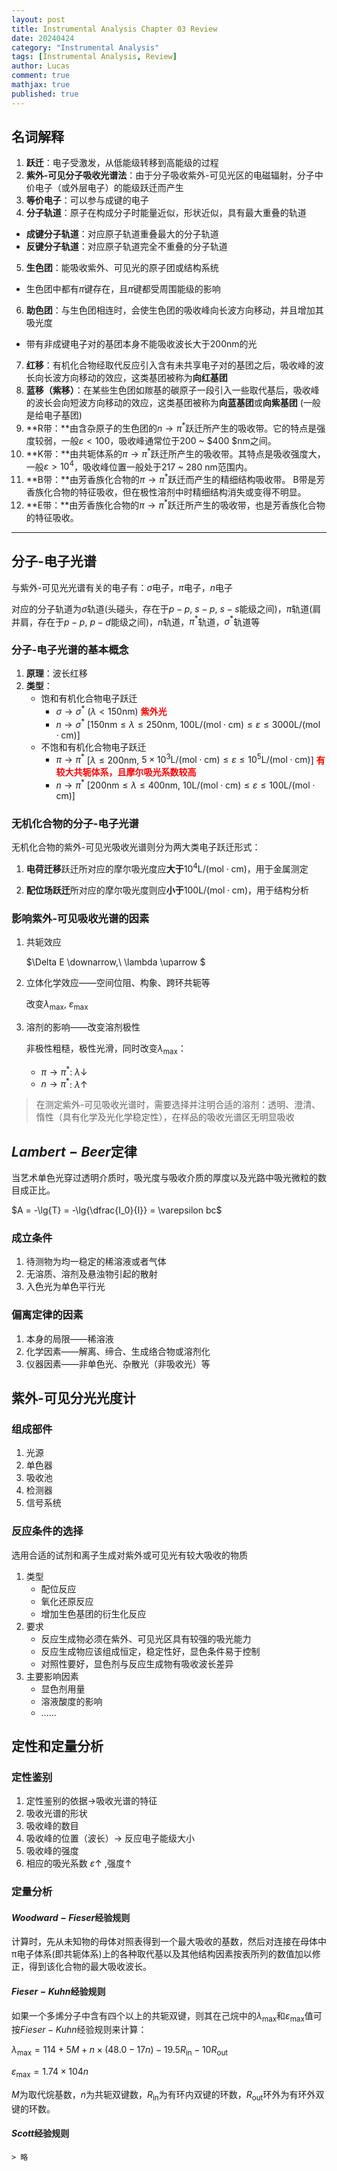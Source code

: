 ```yaml
---
layout: post
title: Instrumental Analysis Chapter 03 Review
date: 20240424
category: "Instrumental Analysis"
tags: [Instrumental Analysis, Review]
author: Lucas
comment: true
mathjax: true
published: true
---
```


## 名词解释

1. **跃迁**：电子受激发，从低能级转移到高能级的过程
2. **紫外-可见分子吸收光谱法**：由于分子吸收紫外-可见光区的电磁辐射，分子中价电子（或外层电子）的能级跃迁而产生
3. **等价电子**：可以参与成键的电子
4. **分子轨道**：原子在构成分子时能量近似，形状近似，具有最大重叠的轨道
  - **成键分子轨道**：对应原子轨道重叠最大的分子轨道
  - **反键分子轨道**：对应原子轨道完全不重叠的分子轨道
5. **生色团**：能吸收紫外、可见光的原子团或结构系统
  - 生色团中都有$\pi$键存在，且$\pi$键都受周围能级的影响
6. **助色团**：与生色团相连时，会使生色团的吸收峰向长波方向移动，并且增加其吸光度
  - 带有非成键电子对的基团本身不能吸收波长大于$200 \mathrm{nm}$的光
7. **红移**：有机化合物经取代反应引入含有未共享电子对的基团之后，吸收峰的波长向长波方向移动的效应，这类基团被称为**向红基团**
8. **蓝移（紫移）**：在某些生色团如羰基的碳原子一段引入一些取代基后，吸收峰的波长会向短波方向移动的效应，这类基团被称为**向蓝基团**或**向紫基团** (一般是给电子基团)
9. **R带：**由含杂原子的生色团的$n \rightarrow \pi^*$跃迁所产生的吸收带。它的特点是强度较弱，一般$\varepsilon < 100$，吸收峰通常位于$200$ ~ $400 $nm之间。
10. **K带：**由共轭体系的$\pi \rightarrow \pi^*$跃迁所产生的吸收带。其特点是吸收强度大，一般$\varepsilon > 10^4$，吸收峰位置一般处于$217$ ~ $280$ nm范围内。
11. **B带：**由芳香族化合物的$\pi \rightarrow \pi^*$跃迁而产生的精细结构吸收带。 B带是芳香族化合物的特征吸收，但在极性溶剂中时精细结构消失或变得不明显。
12. **E带：**由芳香族化合物的$\pi \rightarrow \pi^*$跃迁所产生的吸收带，也是芳香族化合物的特征吸收。

---

## 分子-电子光谱

与紫外-可见光光谱有关的电子有：$\sigma$电子，$\pi$电子，$n$电子

对应的分子轨道为$\sigma$轨道(头碰头，存在于$p-p,\ s-p,\ s-s$能级之间)，$\pi$轨道(肩并肩，存在于$p-p,\ p-d$能级之间)，$n$轨道，$\pi^*$轨道，$\sigma^*$​​轨道等

### 分子-电子光谱的基本概念

1. **原理**：波长红移
1. **类型**：
	- 饱和有机化合物电子跃迁
	  - $\sigma \rightarrow \sigma^*$ ($\lambda < 150 \mathrm{nm}$)  <font color = red>**紫外光**</font>
	  - $n \rightarrow \sigma^*$ [$150 \mathrm{nm} \leqslant \lambda \leqslant 250 \mathrm{nm}$, $100 \mathrm{L/\left(mol\cdot cm\right )} \leqslant \varepsilon \leqslant 3000 \mathrm{L/\left(mol\cdot cm\right )}$]
	- 不饱和有机化合物电子跃迁
		-  $\pi \rightarrow \pi^*$ [$\lambda \leqslant 200 \mathrm{nm}$, $5 \times 10^3 \mathrm{L/\left(mol\cdot cm\right )} \leqslant \varepsilon \leqslant 10^5 \mathrm{L/\left(mol\cdot cm\right )}$] <font color = red>**有较大共轭体系，且摩尔吸光系数较高**</font>
		- $n \rightarrow \pi^*$  [$200 \mathrm{nm} \leqslant \lambda \leqslant 400 \mathrm{nm}$, $10 \mathrm{L/\left(mol\cdot cm\right )} \leqslant \varepsilon \leqslant 100 \mathrm{L/\left(mol\cdot cm\right )}$]

### 无机化合物的分子-电子光谱

无机化合物的紫外-可见光吸收光谱则分为两大类电子跃迁形式：

1. **电荷迁移**跃迁所对应的摩尔吸光度应**大于**$10^4 \mathrm{L/\left(mol\cdot cm\right )}$，用于金属测定

2. **配位场跃迁**所对应的摩尔吸光度则应**小于**$100 \mathrm{L/\left(mol\cdot cm\right )}$，用于结构分析

### 影响紫外-可见吸收光谱的因素

1. 共轭效应

	$\Delta E \downarrow,\ \lambda \uparrow $

1. 立体化学效应——空间位阻、构象、跨环共轭等

	改变$\lambda_{\max},\ \varepsilon_{\max}$

1. 溶剂的影响——改变溶剂极性

	非极性粗糙，极性光滑，同时改变$\lambda_{\max}$：

	- $\pi \rightarrow \pi^*$: $\lambda \downarrow$
	- $n \rightarrow \pi^*$: $\lambda \uparrow$​

> 在测定紫外-可见吸收光谱时，需要选择并注明合适的溶剂：透明、澄清、惰性（具有化学及光化学稳定性），在样品的吸收光谱区无明显吸收

## $Lambert-Beer$定律

当艺术单色光穿过透明介质时，吸光度与吸收介质的厚度以及光路中吸光微粒的数目成正比。

$A = -\lg{T} = -\lg{\dfrac{I_0}{I}} = \varepsilon bc$

### 成立条件

1. 待测物为均一稳定的稀溶液或者气体
1. 无溶质、溶剂及悬浊物引起的散射
1. 入色光为单色平行光

### 偏离定律的因素

1. 本身的局限——稀溶液
1. 化学因素——解离、缔合、生成络合物或溶剂化
1. 仪器因素——非单色光、杂散光（非吸收光）等

## 紫外-可见分光光度计

### 组成部件

1. 光源
1. 单色器
1. 吸收池
1. 检测器
1. 信号系统

### 反应条件的选择

选用合适的试剂和离子生成对紫外或可见光有较大吸收的物质

1. 类型
	- 配位反应
	- 氧化还原反应
	- 增加生色基团的衍生化反应
1. 要求
	- 反应生成物必须在紫外、可见光区具有较强的吸光能力
	- 反应生成物应该组成恒定，稳定性好，显色条件易于控制
	- 对照性要好，显色剂与反应生成物有吸收波长差异
1. 主要影响因素
	- 显色剂用量
	- 溶液酸度的影响
	- ……

## 定性和定量分析

### 定性鉴别

1. 定性鉴别的依据→吸收光谱的特征
1. 吸收光谱的形状
1. 吸收峰的数目
1. 吸收峰的位置（波长）$\rightarrow$ 反应电子能级大小
1. 吸收峰的强度
1. 相应的吸光系数 $\varepsilon \uparrow$ ,强度$\uparrow$

### 定量分析

#### $Woodward-Fieser$​经验规则

  计算时，先从未知物的母体对照表得到一个最大吸收的基数，然后对连接在母体中π电子体系(即共轭体系)上的各种取代基以及其他结构因素按表所列的数值加以修正，得到该化合物的最大吸收波长。

#### $Fieser-Kuhn$经验规则

  如果一个多烯分子中含有四个以上的共轭双键，则其在己烷中的$\lambda_\max$和$\varepsilon_\max$值可按$Fieser-Kuhn$经验规则来计算：

  $\lambda_\max = 114 + 5M + n \times (48.0-17n) -19.5 R_{\mathrm{in}} - 10 R_{\mathrm{out}}$

  $\varepsilon_\max = 1.74 \times 104n$

  $M$为取代烷基数，$n$为共轭双键数，$R_{\mathrm{in}}$为有环内双键的环数，$R_{\mathrm{out}}$​环外为有环外双键的环数。

#### $Scott$经验规则

	> 略
